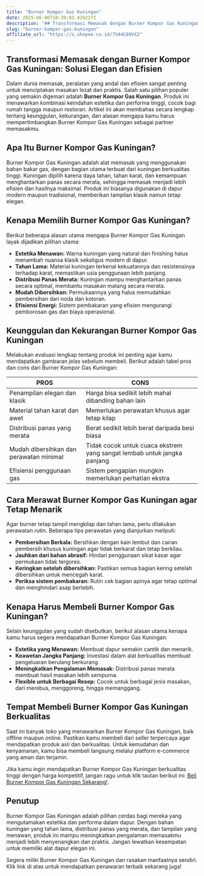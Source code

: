```yaml
---
title: "Burner Kompor Gas Kuningan"
date: 2025-06-06T10:39:03.429227Z
description: "## Transformasi Memasak dengan Burner Kompor Gas Kuningan: Solusi Elegan dan Efisien..."
slug: "burner-kompor-gas-kuningan"
affiliate_url: "https://s.shopee.co.id/7V44C68VX2"
---
```

## Transformasi Memasak dengan Burner Kompor Gas Kuningan: Solusi Elegan dan Efisien

Dalam dunia memasak, peralatan yang andal dan efisien sangat penting untuk menciptakan masakan lezat dan praktis. Salah satu pilihan populer yang semakin digemari adalah **Burner Kompor Gas Kuningan**. Produk ini menawarkan kombinasi keindahan estetika dan performa tinggi, cocok bagi rumah tangga maupun restoran. Artikel ini akan membahas secara lengkap tentang keunggulan, kekurangan, dan alasan mengapa kamu harus mempertimbangkan Burner Kompor Gas Kuningan sebagai partner memasakmu.

## Apa Itu Burner Kompor Gas Kuningan?

Burner Kompor Gas Kuningan adalah alat memasak yang menggunakan bahan bakar gas, dengan bagian utama terbuat dari kuningan berkualitas tinggi. Kuningan dipilih karena daya tahan, tahan karat, dan kemampuan menghantarkan panas secara merata, sehingga memasak menjadi lebih efisien dan hasilnya maksimal. Produk ini biasanya digunakan di dapur modern maupun tradisional, memberikan tampilan klasik namun tetap elegan.

## Kenapa Memilih Burner Kompor Gas Kuningan?

Berikut beberapa alasan utama mengapa Burner Kompor Gas Kuningan layak dijadikan pilihan utama:

- **Estetika Menawan:** Warna kuningan yang natural dan finishing halus menambah nuansa klasik sekaligus modern di dapur.
- **Tahan Lama:** Material kuningan terkenal kekuatannya dan resistensinya terhadap karat, memastikan usia penggunaan lebih panjang.
- **Distribusi Panas Merata:** Kuningan mampu menghantarkan panas secara optimal, membantu masakan matang secara merata.
- **Mudah Dibersihkan:** Permukaannya yang halus memudahkan pembersihan dari noda dan kotoran.
- **Efisiensi Energi:** Sistem pembakaran yang efisien mengurangi pemborosan gas dan biaya operasional.

## Keunggulan dan Kekurangan Burner Kompor Gas Kuningan

Melakukan evaluasi lengkap tentang produk ini penting agar kamu mendapatkan gambaran jelas sebelum membeli. Berikut adalah tabel pros dan cons dari Burner Kompor Gas Kuningan:

| **PROS** | **CONS** |
| --- | --- |
| Penampilan elegan dan klasik | Harga bisa sedikit lebih mahal dibanding bahan lain |
| Material tahan karat dan awet | Memerlukan perawatan khusus agar tetap kilap |
| Distribusi panas yang merata | Berat sedikit lebih berat daripada besi biasa |
| Mudah dibersihkan dan perawatan minimal | Tidak cocok untuk cuaca ekstrem yang sangat lembab untuk jangka panjang |
| Efisiensi penggunaan gas | Sistem pengapian mungkin memerlukan perhatian ekstra |

## Cara Merawat Burner Kompor Gas Kuningan agar Tetap Menarik

Agar burner tetap tampil mengkilap dan tahan lama, perlu dilakukan perawatan rutin. Beberapa tips perawatan yang dianjurkan meliputi:

- **Pembersihan Berkala:** Bersihkan dengan kain lembut dan cairan pembersih khusus kuningan agar tidak berkarat dan tetap berkilau.
- **Jauhkan dari bahan abrasif:** Hindari penggunaan sikat kasar agar permukaan tidak tergores.
- **Keringkan setelah dibersihkan:** Pastikan semua bagian kering setelah dibersihkan untuk mencegah karat.
- **Periksa sistem pembakaran:** Rutin cek bagian apinya agar tetap optimal dan menghindari asap berlebih.

## Kenapa Harus Membeli Burner Kompor Gas Kuningan?

Selain keunggulan yang sudah disebutkan, berikut alasan utama kenapa kamu harus segera mendapatkan Burner Kompor Gas Kuningan:

- **Estetika yang Menawan:** Membuat dapur semakin cantik dan menarik.
- **Keawetan Jangka Panjang:** Investasi dalam alat berkualitas membuat pengeluaran berulang berkurang.
- **Meningkatkan Pengalaman Memasak:** Distribusi panas merata membuat hasil masakan lebih sempurna.
- **Flexible untuk Berbagai Resep:** Cocok untuk berbagai jenis masakan, dari merebus, menggoreng, hingga memanggang.

## Tempat Membeli Burner Kompor Gas Kuningan Berkualitas

Saat ini banyak toko yang menawarkan Burner Kompor Gas Kuningan, baik offline maupun online. Pastikan kamu membeli dari seller terpercaya agar mendapatkan produk asli dan berkualitas. Untuk kemudahan dan kenyamanan, kamu bisa membeli langsung melalui platform e-commerce yang aman dan terjamin.

Jika kamu ingin mendapatkan Burner Kompor Gas Kuningan berkualitas tinggi dengan harga kompetitif, jangan ragu untuk klik tautan berikut ini: [Beli Burner Kompor Gas Kuningan Sekarang!](https://s.shopee.co.id/7V44C68VX2).

## Penutup

Burner Kompor Gas Kuningan adalah pilihan cerdas bagi mereka yang mengutamakan estetika dan performa dalam dapur. Dengan bahan kuningan yang tahan lama, distribusi panas yang merata, dan tampilan yang menawan, produk ini mampu meningkatkan pengalaman memasakmu menjadi lebih menyenangkan dan praktis. Jangan lewatkan kesempatan untuk memiliki alat dapur elegan ini.

Segera miliki Burner Kompor Gas Kuningan dan rasakan manfaatnya sendiri. Klik link di atas untuk mendapatkan penawaran terbaik sekarang juga!